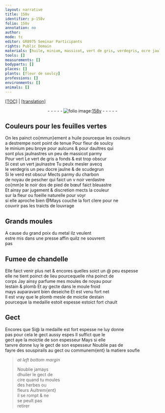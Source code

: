 ```yaml
---
layout: narrative
title: 158v
identifier: p-158v
folio: 158v
annotation: no
author:
mode: tc
editor: GR8975 Seminar Participants
rights: Public Domain
materials: [huile, minium, massicot, vert de gris, verdegris, ocre jaulne, scudegrun, charbon de noyau de pescher, os de pied de bœuf, metal, Fumee de chandelle, estain, plomb, medaille, huiler, cire]
tools: []
measurements: []
bodyparts: []
places: []
plants: [fleur de soulcy]
professions: []
environments: []
animals: []
---
```


<p><a href="{{ site.baseurl }}/diplomatic/" target="_blank">[TOC]</a> | <a href="{{ site.baseurl }}/texts/p-158v_tl/ target="_blank"">[translation]</a></p><div class="folio" align="center">- - - - - <a href="http://gallica.bnf.fr/ark:/12148/btv1b10500001g/f322.image" target="_blank"><img src="https://cu-mkp.github.io/2017-workshop-edition/assets/photo-icon.png" alt="folio image: " style="display:inline-block; margin-bottom:-3px;"/>158v</a> - - - - - </div>  
  

## Couleurs pour les feuilles vertes

 
On les painct co{mmun}ement a <span class="m">huile</span> pourceque les couleurs<br/> a destrempe nont point de tenue Pour <span class="pa">fleur de soulcy</span><br/> le <span class="m">minium</span> peu broye pour aulcuns & pour daultres qui<br/> sont plus jaulnastres un peu de <span class="m">massicot</span> parmy<br/> Pour vert Le <span class="m">vert de gris</span> a fonds & est trop obscur<br/> Si cest un vert jaulnastre Tu peulx mesler avecq<br/> le <span class="m">verdegris</span> un peu d<span class="m">ocre jaulne</span> & de <span class="m">scudegrun</span><br/> Si le verd est obscur Mects parmy du <span class="m">charbon<br/> de noyau de pescher</span> qui faict un <span class="del">v</span> noir verdastre<br/> co{mm}e le noir d<span class="m">os de pied de bœuf</span> faict bleuastre<br/> Et ainsy par jugement & discretion mects la couleur<br/> sur la fleur ou foeille naturelle pour voyr<br/> si elle aproche bien @Mays couche la fort clere pour ne<br/> couvrir pas les traicts de louvrage
 
 
  

## Grands moules

 
A cause du grand poix du <span class="m">metal</span> ilz veulent<br/> estre mis dans une presse affin quilz ne souvrent<br/> pas
 
 
  

## <span class="m">Fumee de chandelle</span>

 
Elle faict venir plus net & encores quelles soict <span class="add">un @ peu</span> espesse<br/> elle ne tient poinct de lieu pourcequelle nha poinct de<br/> corps Jay ainsy parfume mes moules de noyau pour<br/> l<span class="m">estain</span> & plomb Et ay gecte dans le moule froid<br/> mays auparavant bien deseiche Et est venu fort net<br/> Il est vray que le <span class="m">plomb</span> mesle de moictie d<span class="m">estain</span><br/> pourceque la <span class="m">medaille</span> estoit espesse estoict fort chault
 
 
  

## Gect

 
<span class="del">Encores que</span> <span class="add">Si</span>@ la medaille est fort espesse ne luy donne<br/> pas pour cela le gect aussy espes Il suffict que le<br/> gect aye la moictie de son espesseur Mays si elle<br/> tanvre donne luy le gect de son espesseur Noublie pas de<br/> fayre des souspirails au gect ou communem{ent} la matiere soufle
 
> *at left bottom margin*
> 
> 
>   Noublie jamays<br/> d<span class="m">huiler</span> le gect de<br/> <span class="m">cire</span> quand tu moules<br/> des herbes ou<br/> fleurs Aultrem{ent}<br/> il se rompt & ne<br/> se peult pas<br/> retirer
 
